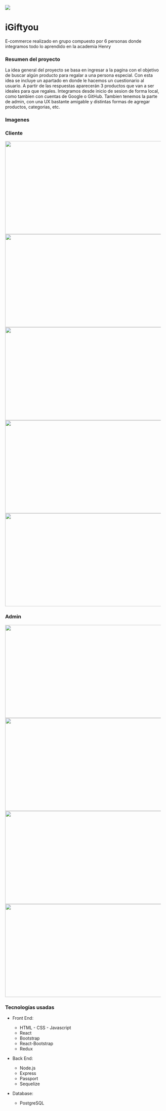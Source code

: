 <p align='left'>
    <img src='https://static.wixstatic.com/media/85087f_0d84cbeaeb824fca8f7ff18d7c9eaafd~mv2.png/v1/fill/w_160,h_30,al_c,q_85,usm_0.66_1.00_0.01/Logo_completo_Color_1PNG.webp' </img>
</p>

# iGiftyou
E-commerce realizado en grupo compuesto por 6 personas donde integramos todo lo aprendido en la academia Henry

### Resumen del proyecto
La idea general del proyecto se basa en ingresar a la pagina con el objetivo de buscar algún producto para regalar a una persona especial. Con esta idea se incluye un apartado en donde le hacemos un cuestionario al usuario. A partir de las respuestas aparecerán 3 productos que van a ser ideales para que regales.
Integramos desde inicio de sesion de forma local, como tambien con cuentas de Google o GitHub. Tambien tenemos la parte de admin, con una UX bastante amigable y distintas formas de agregar productos, categorias, etc.

### Imagenes
<div display="flex">
           <h3>Cliente</h3>
           <img height="300px" width="600px" src=https://github.com/matiasnmoyano/iGiftyouE-commerce/blob/main/imgs/client5.png/> 
           <img height="300px" width="600px" src=https://github.com/matiasnmoyano/iGiftyouE-commerce/blob/main/imgs/client4.png/>
           <img height="300px" width="600px" src=https://github.com/matiasnmoyano/iGiftyouE-commerce/blob/main/imgs/client3.png/>
           <img height="300px" width="600px" src=https://github.com/matiasnmoyano/iGiftyouE-commerce/blob/main/imgs/client2.png/>
           <img height="300px" width="600px" src=https://github.com/matiasnmoyano/iGiftyouE-commerce/blob/main/imgs/client1.png/> 
           <h3>Admin</h3>
           <img height="300px" width="600px" src=https://github.com/matiasnmoyano/iGiftyouE-commerce/blob/main/imgs/admin4.png/>
           <img height="300px" width="600px" src=https://github.com/matiasnmoyano/iGiftyouE-commerce/blob/main/imgs/admin3.png/>
           <img height="300px" width="600px" src=https://github.com/matiasnmoyano/iGiftyouE-commerce/blob/main/imgs/admin2.png/>
           <img height="300px" width="600px" src=https://github.com/matiasnmoyano/iGiftyouE-commerce/blob/main/imgs/admin1.png/> 
</div>


### Tecnologías usadas

- Front End:
    + HTML - CSS - Javascript
    + React
    + Bootstrap
    + React-Bootstrap
    + Redux
 
 
- Back End:
    + Node.js
    + Express
    + Passport
    + Sequelize
    
    
- Database: 
    + PostgreSQL


